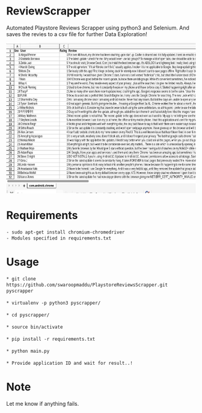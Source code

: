 # ReviewScrapper

Automated Playstore Reviews Scrapper using python3 and Selenium. And saves the revies to a csv file for further Data Exploration!


  
<p align="center">
  <img src="screenshot.png" height="400" width="712" />
</p>

# Requirements

    
    - sudo apt-get install chromium-chromedriver
    - Modules specified in requirements.txt

    

# Usage

    
    * git clone https://github.com/swaroopmaddu/PlaystoreReviewsScrapper.git pyscrapper

    * virtualenv -p python3 pyscrapper/
    
    * cd pyscrapper/

    * source bin/activate

    * pip install -r requirements.txt 

    * python main.py

    * Provide application ID and wait for result..!
   

# Note
  Let me know if anything fails.
